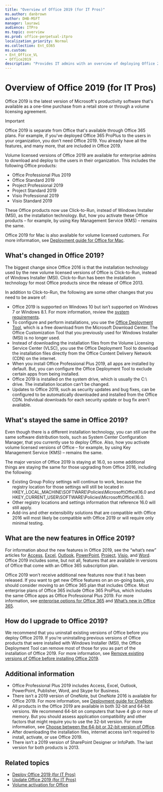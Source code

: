 ```yaml
---
title: "Overview of Office 2019 (for IT Pros)"
ms.author: danbrown
author: DHB-MSFT
manager: laurawi
audience: ITPro
ms.topic: overview
ms.prod: office-perpetual-itpro
localization_priority: Normal
ms.collection: Ent_O365
ms.custom: 
- Ent_Office_VL
- Office2019
description: "Provides IT admins with an overview of deploying Office 2019."
---
```


# Overview of Office 2019 (for IT Pros)
 
Office 2019 is the latest version of Microsoft's productivity software that's available as a one-time purchase from a retail store or through a volume licensing agreement. 

> [!IMPORTANT]
> Office 2019 is separate from Office that's available through Office 365 plans. For example, if you've deployed Office 365 ProPlus to the users in your organization, you don't need Office 2019. You already have all the features, and many more, that are included in Office 2019. 
  
Volume licensed versions of Office 2019 are available for enterprise admins to download and deploy to the users in their organization. This includes the following Office products:

- Office Professional Plus 2019
- Office Standard 2019
- Project Professional 2019
- Project Standard 2019
- Visio Professional 2019
- Visio Standard 2019

These Office products now use Click-to-Run, instead of Windows Installer (MSI), as the installation technology. But, how you activate these Office products – for example, by using Key Management Service (KMS) – remains the same.

Office 2019 for Mac is also available for volume licensed customers. For more information, see [Deployment guide for Office for Mac](../mac/deployment-guide-for-office-for-mac.md).

## What's changed in Office 2019?

The biggest change since Office 2016 is that the installation technology used by the new volume licensed versions of Office is Click-to-Run, instead of Windows Installer (MSI). Click-to-Run has been the installation technology for most Office products since the release of Office 2013.

In addition to Click-to-Run, the following are some other changes that you need to be aware of:

- Office 2019 is supported on Windows 10 but isn’t supported on Windows 7 or Windows 8.1. For more information, review the [system requirements](https://products.office.com/office-system-requirements).
- To configure and perform installations, you use the [Office Deployment Tool](https://www.microsoft.com/download/details.aspx?id=49117), which is a free download from the Microsoft Download Center. The Office Customization Tool that you previously used for Windows Installer (MSI) is no longer used.
- Instead of downloading the installation files from the Volume Licensing Service Center (VLSC), you use the Office Deployment Tool to download the installation files directly from the Office Content Delivery Network (CDN) on the internet.
- When you install Office Professional Plus 2019, all apps are installed by default. But, you can configure the Office Deployment Tool to exclude certain apps from being installed.
- Office 2019 is installed on the system drive, which is usually the C:\ drive. The installation location can’t be changed.
- Updates to Office 2019, such as security updates and bug fixes, can be configured to be automatically downloaded and installed from the Office CDN. Individual downloads for each security update or bug fix aren’t available. 


## What's stayed the same in Office 2019?

Even though there is a different installation technology, you can still use the same software distribution tools, such as System Center Configuration Manager, that you currently use to deploy Office. Also, how you activate volume licensed versions of Office – for example, by using Key Management Service (KMS) – remains the same.

The major version of Office 2019 is staying at 16.0, so some additional things are staying the same for those upgrading from Office 2016, including the following:

- Existing Group Policy settings will continue to work, because the registry location for those settings will still be located in HKEY_LOCAL_MACHINE\SOFTWARE\Policies\Microsoft\Office\16.0 and HKEY_CURRENT_USER\SOFTWARE\Policies\Microsoft\Office\16.0.
- Other registry locations and settings information that reference 16.0 will still apply.
- Add-ins and other extensibility solutions that are compatible with Office 2016 will most likely be compatible with Office 2019 or will require only minimal testing.


## What are the new features in Office 2019?

For information about the new features in Office 2019, see the “what’s new” articles for [Access](https://support.office.com/article/f52c5317-3494-4105-9c56-5a2abb8e0f87), [Excel](https://support.office.com/article/5a201203-1155-4055-82a5-82bf0994631f), [Outlook](https://support.office.com/article/0c64df36-0908-4ff6-a7fc-573a62800525), [PowerPoint](https://support.office.com/article/8355a56a-f643-42d2-8454-784fa9b3d109), [Project](https://support.office.com/article/6be41c8a-c4b2-409a-9ef7-d250377ad3b7), [Visio](https://support.office.com/article/19b8e98d-9cf9-40ad-9277-eb65e3713a79), and [Word](https://support.office.com/article/d3d31e5e-2bb8-4433-80bb-08279beef4b3).  Office 2019 includes some, but not all, features that are available in versions of Office that come with an Office 365 subscription plan.

Office 2019 won’t receive additional new features now that it has been released. If you want to get new Office features on an on-going basis, you should consider moving to an Office 365 plan that includes Office. Most enterprise plans of Office 365 include Office 365 ProPlus, which includes the same Office apps as Office Professional Plus 2019. For more information, see [enterprise options for Office 365](https://products.office.com/en-us/business/compare-more-office-365-for-business-plans) and [What’s new in Office 365](https://support.office.com/article/95c8d81d-08ba-42c1-914f-bca4603e1426).

## How do I upgrade to Office 2019?

We recommend that you uninstall existing versions of Office before you deploy Office 2019. If you’re uninstalling previous versions of Office products that were installed with Windows Installer (MSI), the Office Deployment Tool can remove most of those for you as part of the installation of Office 2019. For more information, see [Remove existing versions of Office before installing Office 2019](deploy.md#remove-existing-versions-of-office-before-installing-office-2019).

## Additional information

- Office Professional Plus 2019 includes Access, Excel, Outlook, PowerPoint, Publisher, Word, and Skype for Business.
- There isn’t a 2019 version of OneNote, but OneNote 2016 is available for Office 2019. For more information, see [Deployment guide for OneNote](../deployment-guide-onenote.md).
- All products in the Office 2019 are available in both 32-bit and 64-bit versions. We recommend 64-bit on computers that have 4 gb or more of memory. But you should assess application compatibility and other factors that might require you to use the 32-bit version.  For more information, see [Choose between the 64-bit or 32-bit version of Office](https://support.office.com/article/2dee7807-8f95-4d0c-b5fe-6c6f49b8d261).
- After downloading the installation files, internet access isn’t required to install, activate, or use Office 2019.
- There isn’t a 2019 version of SharePoint Designer or InfoPath. The last version for both products is 2013.


## Related topics

- [Deploy Office 2019 (for IT Pros)](deploy.md)
- [Update Office 2019 (for IT Pros)](update.md)
- [Volume activation for Office](../vlactivation/plan-volume-activation-of-office.md)
